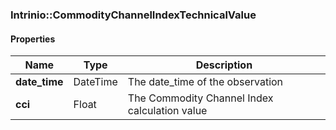 

[//]: # (CLASS:Intrinio::CommodityChannelIndexTechnicalValue)

[//]: # (KIND:object)

### Intrinio::CommodityChannelIndexTechnicalValue

#### Properties

[//]: # (START_DEFINITION)

Name | Type | Description
------------ | ------------- | -------------
**date_time** | DateTime | The date_time of the observation &nbsp;
**cci** | Float | The Commodity Channel Index calculation value &nbsp;

[//]: # (END_DEFINITION)




